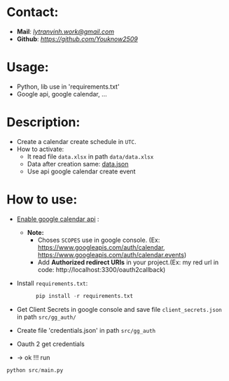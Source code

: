 # Contact:
- **Mail**: *lytranvinh.work@gmail.com*
- **Github**: *https://github.com/Youknow2509*

# Usage:
- Python, lib use in 'requirements.txt'
- Google api, google calendar, ...

# Description:
- Create a calendar create schedule in `UTC`.
- How to activate:
    - It read file `data.xlsx` in path `data/data.xlsx`
    - Data after creation same: [data.json](https://github.com/Youknow2509/Calendar_UTC/blob/main/data/data.json)
    - Use api google calendar create event

# How to use:
- [Enable google calendar api](https://support.google.com/googleapi/answer/6158841?hl=en) :
    - **Note:**
        - Choses `SCOPES` use in google console. (Ex: https://www.googleapis.com/auth/calendar, https://www.googleapis.com/auth/calendar.events)
        - Add **Authorized redirect URIs** in your project.(Ex: my red url in code: http://localhost:3300/oauth2callback)

- Install `requirements.txt`:
  ```python
        pip install -r requirements.txt
  ```
- Get Client Secrets in google console and save file `client_secrets.json` in path `src/gg_auth/`
- Create file 'credentials.json' in path `src/gg_auth`
- Oauth 2 get credentials
- -> ok !!! run 
```python
python src/main.py
```